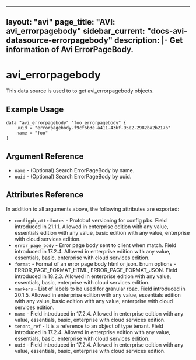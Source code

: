 <!--
    Copyright 2021 VMware, Inc.
    SPDX-License-Identifier: Mozilla Public License 2.0
-->
---
layout: "avi"
page_title: "AVI: avi_errorpagebody"
sidebar_current: "docs-avi-datasource-errorpagebody"
description: |-
  Get information of Avi ErrorPageBody.
---

# avi_errorpagebody

This data source is used to to get avi_errorpagebody objects.

## Example Usage

```hcl
data "avi_errorpagebody" "foo_errorpagebody" {
    uuid = "errorpagebody-f9cf6b3e-a411-436f-95e2-2982ba2b217b"
    name = "foo"
}
```

## Argument Reference

* `name` - (Optional) Search ErrorPageBody by name.
* `uuid` - (Optional) Search ErrorPageBody by uuid.

## Attributes Reference

In addition to all arguments above, the following attributes are exported:

* `configpb_attributes` - Protobuf versioning for config pbs. Field introduced in 21.1.1. Allowed in enterprise edition with any value, essentials edition with any value, basic edition with any value, enterprise with cloud services edition.
* `error_page_body` - Error page body sent to client when match. Field introduced in 17.2.4. Allowed in enterprise edition with any value, essentials, basic, enterprise with cloud services edition.
* `format` - Format of an error page body html or json. Enum options - ERROR_PAGE_FORMAT_HTML, ERROR_PAGE_FORMAT_JSON. Field introduced in 18.2.3. Allowed in enterprise edition with any value, essentials, basic, enterprise with cloud services edition.
* `markers` - List of labels to be used for granular rbac. Field introduced in 20.1.5. Allowed in enterprise edition with any value, essentials edition with any value, basic edition with any value, enterprise with cloud services edition.
* `name` - Field introduced in 17.2.4. Allowed in enterprise edition with any value, essentials, basic, enterprise with cloud services edition.
* `tenant_ref` - It is a reference to an object of type tenant. Field introduced in 17.2.4. Allowed in enterprise edition with any value, essentials, basic, enterprise with cloud services edition.
* `uuid` - Field introduced in 17.2.4. Allowed in enterprise edition with any value, essentials, basic, enterprise with cloud services edition.


